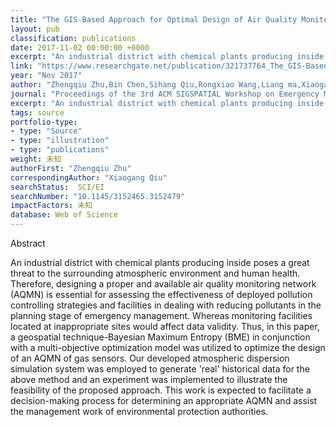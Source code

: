 ```yaml
---
title: "The GIS-Based Approach for Optimal Design of Air Quality Monitoring Network for Management of Chemical Clusters"
layout: pub
classification: publications
date: 2017-11-02 00:00:00 +0000
excerpt: "An industrial district with chemical plants producing inside poses a great threat to the surrounding atmospheric environment and human health. Therefore, designing a proper and available air quality monitoring network (AQMN) is essential for assessing the effectiveness of deployed pollution controlling strategies and facilities in dealing with redu..."
link: "https://www.researchgate.net/publication/321737764_The_GIS-Based_Approach_for_Optimal_Design_of_Air_Quality_Monitoring_Network_for_Management_of_Chemical_Clusters"
year: "Nov 2017"
author: "Zhengqiu Zhu,Bin Chen,Sihang Qiu,Rongxiao Wang,Liang ma,Xiaogang Qiu,"
journal: "Proceedings of the 3rd ACM SIGSPATIAL Workshop on Emergency Management using"
excerpt: "An industrial district with chemical plants producing inside poses a great threat to the surrounding atmospheric environment and human health. Therefore, designing a proper and available air quality monitoring network (AQMN) is essential for assessing the effectiveness of deployed pollution controlling strategies and facilities in dealing with redu..."
tags: source
portfolio-type: 
- type: "Source"
- type: "illustration"
- type: "publications"
weight: 未知
authorFirst: "Zhengqiu Zhu"
correspondingAuthor: "Xiaogang Qiu"
searchStatus:  SCI/EI
searchNumber: "10.1145/3152465.3152479"
impactFactors: 未知
database: Web of Science
---
```

Abstract

An industrial district with chemical plants producing inside poses a great threat to the surrounding atmospheric environment and human health. Therefore, designing a proper and available air quality monitoring network (AQMN) is essential for assessing the effectiveness of deployed pollution controlling strategies and facilities in dealing with reducing pollutants in the planning stage of emergency management. Whereas monitoring facilities located at inappropriate sites would affect data validity. Thus, in this paper, a geospatial technique-Bayesian Maximum Entropy (BME) in conjunction with a multi-objective optimization model was utilized to optimize the design of an AQMN of gas sensors. Our developed atmospheric dispersion simulation system was employed to generate 'real' historical data for the above method and an experiment was implemented to illustrate the feasibility of the proposed approach. This work is expected to facilitate a decision-making process for determining an appropriate AQMN and assist the management work of environmental protection authorities.